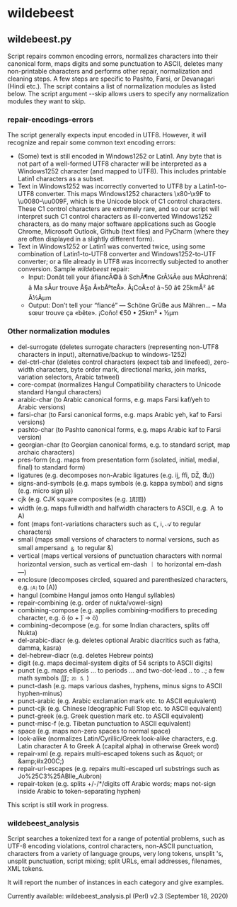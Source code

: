 # wildebeest

## wildebeest.py

Script repairs common encoding errors, normalizes characters into their canonical form, maps digits and some
punctuation to ASCII, deletes many non-printable characters and performs other repair, normalization and cleaning steps.
A few steps are specific to Pashto, Farsi, or Devanagari (Hindi etc.).
The script contains a list of normalization modules as listed below. The script argument --skip allows users to specify
any normalization modules they want to skip.

### repair-encodings-errors
The script generally expects input encoded in UTF8. However, it will recognize and repair some common text encoding
errors:
* (Some) text is still encoded in Windows1252 or Latin1. Any byte that is not part of a well-formed UTF8 character will
 be interpreted as a Windows1252 character (and mapped to UTF8). This includes printable Latin1 characters as a subset.
* Text in Windows1252 was incorrectly converted to UTF8 by a Latin1-to-UTF8 converter. This maps Windows1252 characters
 \x80-\x9F to \u0080-\uu009F, which is the Unicode block of C1 control characters. These C1 control characters are
 extremely rare, and so our script will interpret such C1 control characters as ill-converted Windows1252 characters,
 as do many major software applications such as Google Chrome, Microsoft Outlook, Github (text files) and PyCharm 
 (where they are often displayed in a slightly different form).
* Text in Windows1252 or Latin1 was converted twice, using some combination of Latin1-to-UTF8 converter and
 Windows1252-to-UTF converter; or a file already in UTF8 was incorrectly subjected to another conversion.
 Sample *wildebeest* repair:
    * Input: Donât tell your âfiancÃ©â â SchÃ¶ne GrÃ¼Ãe aus MÃ¤hrenâ¦ â Ma sÅur trouve Ã§a Â«bÃªteÂ». Â¡CoÃ±o! â¬50 â¢ 25kmÂ² â¢ Â½Âµm
    * Output: Don’t tell your “fiancé” — Schöne Grüße aus Mähren… – Ma sœur trouve ça «bête». ¡Coño! €50 • 25km² • ½µm

### Other normalization modules
* del-surrogate (deletes surrogate characters (representing non-UTF8 characters in input), alternative/backup to windows-1252)
* del-ctrl-char (deletes control characters (expect tab and linefeed), zero-width characters, byte order mark, directional marks, join marks, variation selectors, Arabic tatweel)
* core-compat (normalizes Hangul Compatibility characters to Unicode standard Hangul characters)
* arabic-char (to Arabic canonical forms, e.g. maps Farsi kaf/yeh to Arabic versions)
* farsi-char (to Farsi canonical forms, e.g. maps Arabic yeh, kaf to Farsi versions)
* pashto-char (to Pashto canonical forms, e.g. maps Arabic kaf to Farsi version)
* georgian-char (to Georgian canonical forms, e.g. to standard script, map archaic characters)
* pres-form (e.g. maps from presentation form (isolated, initial, medial, final) to standard form)
* ligatures (e.g. decomposes non-Arabic ligatures (e.g. ĳ, ﬃ, Ǆ, ﬓ))
* signs-and-symbols (e.g. maps symbols (e.g. kappa symbol) and signs (e.g. micro sign µ))
* cjk (e.g. CJK square composites (e.g. ㋀㏾))
* width (e.g. maps fullwidth and halfwidth characters to ASCII, e.g. Ａ to A)
* font (maps font-variations characters such as ℂ, ℹ, 𝒜 to regular characters)
* small (maps small versions of characters to normal versions, such as small ampersand ﹠ to regular &)
* vertical (maps vertical versions of punctuation characters with normal horizontal version, such as vertical em-dash ︱ to horizontal em-dash —)
* enclosure (decomposes circled, squared and parenthesized characters, e.g. 🄐 to (A))
* hangul (combine Hangul jamos onto Hangul syllables)
* repair-combining (e.g. order of nukta/vowel-sign)
* combining-compose (e.g. applies combining-modifiers to preceding character, e.g. ö (o +  ̈) -> ö)
* combining-decompose (e.g. for some Indian characters, splits off Nukta)
* del-arabic-diacr (e.g. deletes optional Arabic diacritics such as fatha, damma, kasra)
* del-hebrew-diacr (e.g. deletes Hebrew points)
* digit (e.g. maps decimal-system digits of 54 scripts to ASCII digits)
* punct (e.g. maps ellipsis … to periods ... and two-dot-lead ‥ to ..; a few math symbols ∭; ⒛ 🄆 )
* punct-dash (e.g. maps various dashes, hyphens, minus signs to ASCII hyphen-minus)
* punct-arabic (e.g. Arabic exclamation mark etc. to ASCII equivalent)
* punct-cjk (e.g. Chinese Ideographic Full Stop etc. to ASCII equivalent)
* punct-greek (e.g. Greek question mark etc. to ASCII equivalent)
* punct-misc-f (e.g. Tibetan punctuation to ASCII equivalent)
* space (e.g. maps non-zero spaces to normal space)
* look-alike (normalizes Latin/Cyrillic/Greek look-alike characters, e.g. Latin character A to Greek Α (capital alpha) in otherwise Greek word)
* repair-xml (e.g. repairs multi-escaped tokens such as &amp;quot; or &amp;amp;#x200C;)
* repair-url-escapes (e.g. repairs multi-escaped url substrings such as Jo%25C3%25ABlle_Aubron)
* repair-token (e.g. splits +/-/*/digits off Arabic words; maps not-sign inside Arabic to token-separating hyphen)

This script is still work in progress.

### wildebeest_analysis

Script searches a tokenized text for a range of potential problems,
such as UTF-8 encoding violations, control characters, non-ASCII punctuation,
characters from a variety of language groups, very long tokens, unsplit 's,
unsplit punctuation, script mixing; split URLs, email addresses, filenames,
XML tokens.

It will report the number of instances in each category and give examples.

Currently available: wildebeest_analysis.pl (Perl) v2.3 (September 18, 2020)

